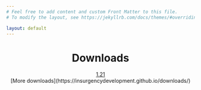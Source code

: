 ```yaml
---
# Feel free to add content and custom Front Matter to this file.
# To modify the layout, see https://jekyllrb.com/docs/themes/#overriding-theme-defaults

layout: default
---
```


<center><h1>Downloads</h1></center>

<center>
  <a href="https://github.com/InsurgencyDevelopment/insurgency-client" class="btn">1.21</a>
</center>

<center>
  [More downloads](https://insurgencydevelopment.github.io/downloads/)
</center>
